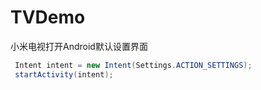 # TVDemo
小米电视打开Android默认设置界面

~~~ java
 Intent intent = new Intent(Settings.ACTION_SETTINGS);
 startActivity(intent);
 ~~~
